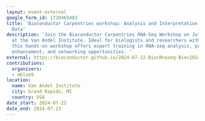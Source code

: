 ```yaml
---
layout: event-external
google_form_id: 1720469483
title: 'Bioconductor Carpentries workshop: Analysis and Interpretation of Bulk RNA-Seq
  Data'
description: 'Join the Bioconductor Carpentries RNA-Seq Workshop on July 22-23, 2024,
  at the Van Andel Institute. Ideal for biologists and researchers with some R experience,
  this hands-on workshop offers expert training in RNA-seq analysis, practical skills
  enhancement, and networking opportunities. '
external: https://bioconductor.github.io/2024-07-22-BiocRnaseq-Bioc2024/
contributions:
  organisers:
  - mblue9
location:
  name: Van Andel Institute
  city: Grand Rapids, MI
  country: USA
date_start: 2024-07-22
date_end: 2024-07-23
---
```


